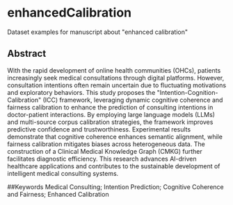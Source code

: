# enhancedCalibration
Dataset examples for manuscript about "enhanced calibration"

## Abstract
With the rapid development of online health communities (OHCs), patients increasingly seek medical consultations through digital platforms. However, consultation intentions often remain uncertain due to fluctuating motivations and exploratory behaviors. This study proposes the "Intention-Cognition-Calibration" (ICC) framework, leveraging dynamic cognitive coherence and fairness calibration to enhance the prediction of consulting intentions in doctor-patient interactions. By employing large language models (LLMs) and multi-source corpus calibration strategies, the framework improves predictive confidence and trustworthiness. Experimental results demonstrate that cognitive coherence enhances semantic alignment, while fairness calibration mitigates biases across heterogeneous data. The construction of a Clinical Medical Knowledge Graph (CMKG) further facilitates diagnostic efficiency. This research advances AI-driven healthcare applications and contributes to the sustainable development of intelligent medical consulting systems.

##Keywords
Medical Consulting; Intention Prediction; Cognitive Coherence and Fairness; Enhanced Calibration
